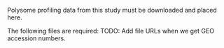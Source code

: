 Polysome profiling data from this study must be downloaded and placed here.

The following files are required:
TODO: Add file URLs when we get GEO accession numbers.
